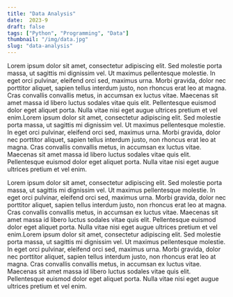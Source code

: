 ```yaml
---
title: "Data Analysis"
date:  2023-9
draft: false
tags: ["Python", "Programming", "Data"]
thumbnail: "/img/data.jpg"
slug: "data-analysis"
---
```


Lorem ipsum dolor sit amet, consectetur adipiscing elit. Sed molestie porta massa, ut sagittis mi dignissim vel. Ut maximus pellentesque molestie. In eget orci pulvinar, eleifend orci sed, maximus urna. Morbi gravida, dolor nec porttitor aliquet, sapien tellus interdum justo, non rhoncus erat leo at magna. Cras convallis convallis metus, in accumsan ex luctus vitae. Maecenas sit amet massa id libero luctus sodales vitae quis elit. Pellentesque euismod dolor eget aliquet porta. Nulla vitae nisi eget augue ultrices pretium et vel enim.Lorem ipsum dolor sit amet, consectetur adipiscing elit. Sed molestie porta massa, ut sagittis mi dignissim vel. Ut maximus pellentesque molestie. In eget orci pulvinar, eleifend orci sed, maximus urna. Morbi gravida, dolor nec porttitor aliquet, sapien tellus interdum justo, non rhoncus erat leo at magna. Cras convallis convallis metus, in accumsan ex luctus vitae. Maecenas sit amet massa id libero luctus sodales vitae quis elit. Pellentesque euismod dolor eget aliquet porta. Nulla vitae nisi eget augue ultrices pretium et vel enim.

Lorem ipsum dolor sit amet, consectetur adipiscing elit. Sed molestie porta massa, ut sagittis mi dignissim vel. Ut maximus pellentesque molestie. In eget orci pulvinar, eleifend orci sed, maximus urna. Morbi gravida, dolor nec porttitor aliquet, sapien tellus interdum justo, non rhoncus erat leo at magna. Cras convallis convallis metus, in accumsan ex luctus vitae. Maecenas sit amet massa id libero luctus sodales vitae quis elit. Pellentesque euismod dolor eget aliquet porta. Nulla vitae nisi eget augue ultrices pretium et vel enim.Lorem ipsum dolor sit amet, consectetur adipiscing elit. Sed molestie porta massa, ut sagittis mi dignissim vel. Ut maximus pellentesque molestie. In eget orci pulvinar, eleifend orci sed, maximus urna. Morbi gravida, dolor nec porttitor aliquet, sapien tellus interdum justo, non rhoncus erat leo at magna. Cras convallis convallis metus, in accumsan ex luctus vitae. Maecenas sit amet massa id libero luctus sodales vitae quis elit. Pellentesque euismod dolor eget aliquet porta. Nulla vitae nisi eget augue ultrices pretium et vel enim.